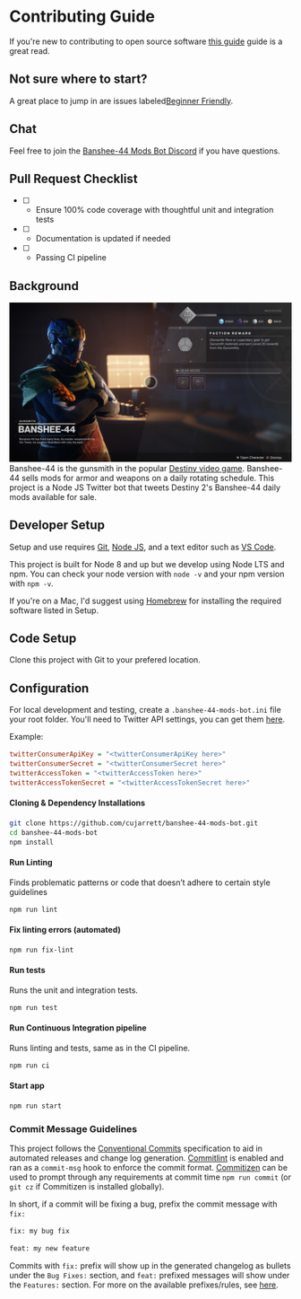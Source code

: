 # Contributing Guide

If you're new to contributing to open source software
[this guide](https://opensource.guide/how-to-contribute/) guide is a great read.

## Not sure where to start?

A great place to jump in are issues labeled[Beginner Friendly](https://github.com/cujarrett/banshee-44-mods-bot/labels/Beginner%20Friendly).

## Chat

Feel free to join the [Banshee-44 Mods Bot Discord](https://discord.gg/Pv3xrPV) if you have questions.

## Pull Request Checklist

- [ ] - Ensure 100% code coverage with thoughtful unit and integration tests
- [ ] - Documentation is updated if needed
- [ ] - Passing CI pipeline

## Background

![who-is-banshee](./media/banshee-44-stock.jpg)
Banshee-44 is the gunsmith in the popular [Destiny video game](https://www.destinythegame.com/). Banshee-44 sells mods
for armor and weapons on a daily rotating schedule. This project is a Node JS Twitter bot that tweets Destiny 2's
Banshee-44 daily mods available for sale.

## Developer Setup

Setup and use requires [Git](https://git-scm.com/), [Node JS](https://nodejs.org/en/), and a text editor such as
[VS Code](https://code.visualstudio.com/).

This project is built for Node 8 and up but we develop using Node LTS and npm. You can check your node version with
`node -v` and your npm version with `npm -v`.

If you're on a Mac, I'd suggest using [Homebrew](https://brew.sh/) for installing the required software listed in Setup.

## Code Setup

Clone this project with Git to your prefered location.

## Configuration

For local development and testing, create a `.banshee-44-mods-bot.ini` file your root folder. You'll need to Twitter API
settings, you can get them [here](https://apps.twitter.com/app/new).

Example:

```ini
twitterConsumerApiKey = "<twitterConsumerApiKey here>"
twitterConsumerSecret = "<twitterConsumerSecret here>"
twitterAccessToken = "<twitterAccessToken here>"
twitterAccessTokenSecret = "<twitterAccessTokenSecret here>"
```

#### Cloning & Dependency Installations

```sh
git clone https://github.com/cujarrett/banshee-44-mods-bot.git
cd banshee-44-mods-bot
npm install
```

#### Run Linting

Finds problematic patterns or code that doesn’t adhere to certain style guidelines

```sh
npm run lint
```

#### Fix linting errors (automated)

```sh
npm run fix-lint
```

#### Run tests

Runs the unit and integration tests.

```sh
npm run test
```

#### Run Continuous Integration pipeline

Runs linting and tests, same as in the CI pipeline.

```sh
npm run ci
```

#### Start app

```sh
npm run start
```

### Commit Message Guidelines

This project follows the [Conventional Commits](https://www.conventionalcommits.org/en/v1.0.0-beta.3/) specification to
aid in automated releases and change log generation. [Commitlint](https://github.com/conventional-changelog/commitlint)
is enabled and ran as a `commit-msg` hook to enforce the commit format.
[Commitizen](http://commitizen.github.io/cz-cli/) can be used to prompt through any requirements at commit time
`npm run commit` (or `git cz` if Commitizen is installed globally).

In short, if a commit will be fixing a bug, prefix the commit message with `fix:`

```sh
fix: my bug fix
```

```sh
feat: my new feature
```

Commits with `fix:` prefix will show up in the generated changelog as bullets under the `Bug Fixes:` section, and
`feat:` prefixed messages will show under the `Features:` section. For more on the available prefixes/rules, see
[here](https://github.com/conventional-changelog/commitlint/tree/master/%40commitlint/config-conventional#rules).
